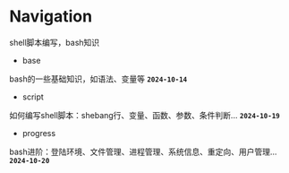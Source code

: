 # Navigation

shell脚本编写，bash知识



-  base

bash的一些基础知识，如语法、变量等
**`2024-10-14`**



- script

如何编写shell脚本：shebang行、变量、函数、参数、条件判断...
**`2024-10-19`**



- progress

bash进阶：登陆环境、文件管理、进程管理、系统信息、重定向、用户管理...
**`2024-10-20`**
